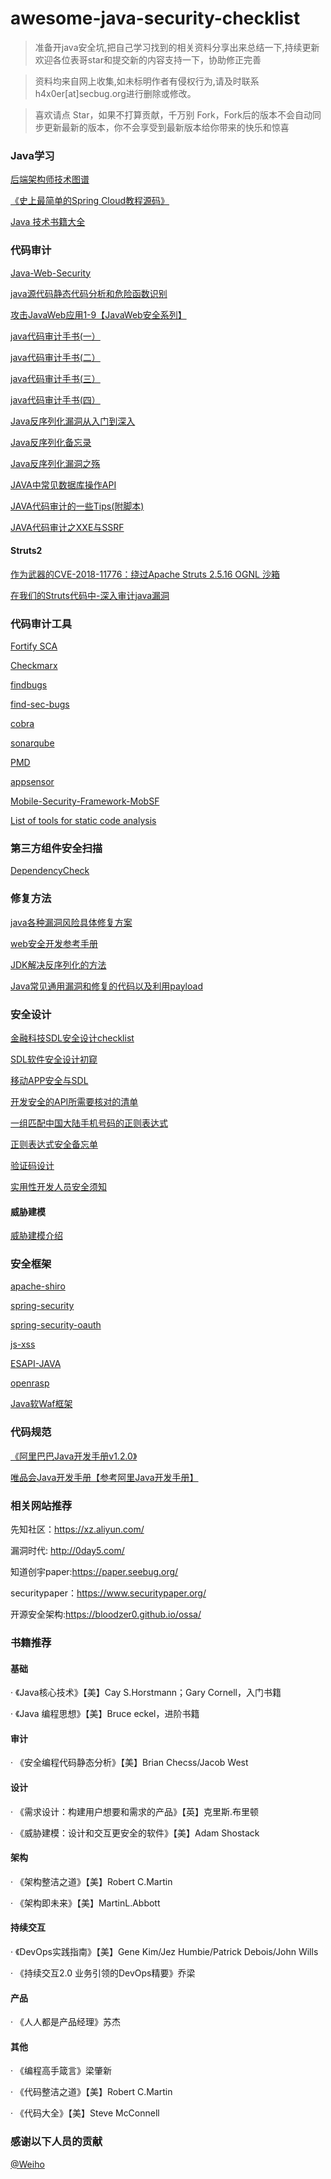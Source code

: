 # awesome-java-security-checklist

> 准备开java安全坑,把自己学习找到的相关资料分享出来总结一下,持续更新欢迎各位表哥star和提交新的内容支持一下，协助修正完善

> 资料均来自网上收集,如未标明作者有侵权行为,请及时联系h4x0er[at]secbug.org进行删除或修改。

> 喜欢请点 Star，如果不打算贡献，千万别 Fork，Fork后的版本不会自动同步更新最新的版本，你不会享受到最新版本给你带来的快乐和惊喜

### Java学习

[后端架构师技术图谱](https://github.com/xingshaocheng/architect-awesome)

[《史上最简单的Spring Cloud教程源码》](https://github.com/forezp/SpringCloudLearning)

[Java 技术书籍大全](https://github.com/sorenduan/awesome-java-books)

### 代码审计
[Java-Web-Security](https://github.com/dschadow/Java-Web-Security)

[java源代码静态代码分析和危险函数识别](https://github.com/Cryin/JavaID)

[攻击JavaWeb应用1-9【JavaWeb安全系列】](https://xz.aliyun.com/t/1085) 

[java代码审计手书(一）](https://xz.aliyun.com/t/3358)

[java代码审计手书(二）](https://xz.aliyun.com/t/3372)

[java代码审计手书(三）](https://xz.aliyun.com/t/3416)

[java代码审计手书(四）](https://xz.aliyun.com/t/3460)

[Java反序列化漏洞从入门到深入](https://xz.aliyun.com/t/2041)

[Java反序列化备忘录](https://xz.aliyun.com/t/2042)

[Java反序列化漏洞之殇](https://xz.aliyun.com/t/2043)

[JAVA中常见数据库操作API](https://xz.aliyun.com/t/1634)

[JAVA代码审计的一些Tips(附脚本)](https://xz.aliyun.com/t/1633)

[JAVA代码审计之XXE与SSRF](https://xz.aliyun.com/t/2761)


#### Struts2

[作为武器的CVE-2018-11776：绕过Apache Struts 2.5.16 OGNL 沙箱](https://xz.aliyun.com/t/3395)

[在我们的Struts代码中-深入审计java漏洞](https://xz.aliyun.com/t/3144)


### 代码审计工具

[Fortify SCA](https://www.microfocus.com/en-us/products/static-code-analysis-sast/overview)

[Checkmarx](https://www.checkmarx.com/)

[findbugs](http://findbugs.sourceforge.net/)

[find-sec-bugs](https://github.com/find-sec-bugs/find-sec-bugs)

[cobra](https://github.com/WhaleShark-Team/cobra)

[sonarqube](https://github.com/SonarSource/sonarqube)

[PMD](https://maven.apache.org/plugins/maven-pmd-plugin/)

[appsensor](https://github.com/jtmelton/appsensor)

[Mobile-Security-Framework-MobSF](https://github.com/MobSF/Mobile-Security-Framework-MobSF)

[List of tools for static code analysis](https://en.wikipedia.org/wiki/List_of_tools_for_static_code_analysis#Java)


### 第三方组件安全扫描

[DependencyCheck](https://github.com/jeremylong/DependencyCheck)

### 修复方法

[java各种漏洞风险具体修复方案](https://github.com/wooyunwang/Fortify)

[web安全开发参考手册](https://www.maniac.vip/2017/08/web%E5%AE%89%E5%85%A8%E5%BC%80%E5%8F%91%E6%89%8B%E5%86%8C.html)

[JDK解决反序列化的方法](https://xz.aliyun.com/t/3210)

[Java常见通用漏洞和修复的代码以及利用payload](https://github.com/JoyChou93/java-sec-code)

### 安全设计

[金融科技SDL安全设计checklist](https://xz.aliyun.com/t/2089)

[SDL软件安全设计初窥](https://xz.aliyun.com/t/226)

[移动APP安全与SDL](https://xz.aliyun.com/t/1185)

[开发安全的API所需要核对的清单](https://github.com/shieldfy/API-Security-Checklist/blob/master/README-zh.md)

[一组匹配中国大陆手机号码的正则表达式](https://github.com/VincentSit/ChinaMobilePhoneNumberRegex)

[正则表达式安全备忘单](https://github.com/attackercan/regexp-security-cheatsheet)

[验证码设计](https://github.com/Hibear/verify)

[实用性开发人员安全须知](https://github.com/FallibleInc/security-guide-for-developers)

#### 威胁建模

[威胁建模介绍](https://xz.aliyun.com/t/2061)

### 安全框架

[apache-shiro](http://shiro.apache.org/)

[spring-security](https://github.com/spring-projects/spring-security)

[spring-security-oauth](https://github.com/spring-projects/spring-security-oauth)

[js-xss](https://github.com/leizongmin/js-xss)

[ESAPI-JAVA](https://github.com/ESAPI/esapi-java-legacy)

[openrasp](https://github.com/baidu/openrasp)

[Java软Waf框架](https://xz.aliyun.com/t/513)


### 代码规范

[《阿里巴巴Java开发手册v1.2.0》](https://xz.aliyun.com/t/1131)

[唯品会Java开发手册【参考阿里Java开发手册】](https://github.com/DarLiner/vjtools)


### 相关网站推荐

先知社区：https://xz.aliyun.com/

漏洞时代: http://0day5.com/

知道创宇paper:https://paper.seebug.org/

securitypaper：https://www.securitypaper.org/

开源安全架构:https://bloodzer0.github.io/ossa/


### 书籍推荐

#### 基础

· 《Java核心技术》【美】Cay S.Horstmann；Gary Cornell，入门书籍

· 《Java 编程思想》【美】Bruce eckel，进阶书籍

#### 审计

· 《安全编程代码静态分析》【美】Brian Checss/Jacob West

#### 设计

· 《需求设计：构建用户想要和需求的产品》【英】克里斯.布里顿

· 《威胁建模：设计和交互更安全的软件》【美】Adam Shostack

#### 架构

· 《架构整洁之道》【美】Robert C.Martin

· 《架构即未来》【美】MartinL.Abbott

#### 持续交互

· 《DevOps实践指南》【美】Gene Kim/Jez Humbie/Patrick Debois/John Wills

· 《持续交互2.0 业务引领的DevOps精要》乔梁

#### 产品

· 《人人都是产品经理》苏杰

#### 其他

· 《编程高手箴言》梁肇新

· 《代码整洁之道》【美】Robert C.Martin

· 《代码大全》【美】Steve McConnell
### 感谢以下人员的贡献

[@Weiho](http://github.com/zhaoweiho)
